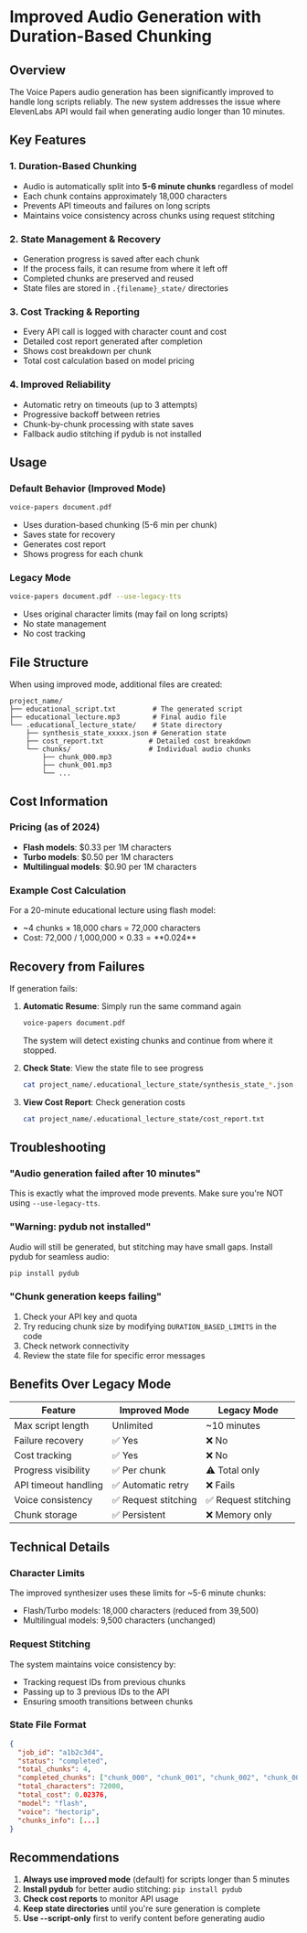 # Improved Audio Generation with Duration-Based Chunking

## Overview

The Voice Papers audio generation has been significantly improved to handle long scripts reliably. The new system addresses the issue where ElevenLabs API would fail when generating audio longer than 10 minutes.

## Key Features

### 1. **Duration-Based Chunking**
- Audio is automatically split into **5-6 minute chunks** regardless of model
- Each chunk contains approximately 18,000 characters
- Prevents API timeouts and failures on long scripts
- Maintains voice consistency across chunks using request stitching

### 2. **State Management & Recovery**
- Generation progress is saved after each chunk
- If the process fails, it can resume from where it left off
- Completed chunks are preserved and reused
- State files are stored in `.{filename}_state/` directories

### 3. **Cost Tracking & Reporting**
- Every API call is logged with character count and cost
- Detailed cost report generated after completion
- Shows cost breakdown per chunk
- Total cost calculation based on model pricing

### 4. **Improved Reliability**
- Automatic retry on timeouts (up to 3 attempts)
- Progressive backoff between retries
- Chunk-by-chunk processing with state saves
- Fallback audio stitching if pydub is not installed

## Usage

### Default Behavior (Improved Mode)
```bash
voice-papers document.pdf
```
- Uses duration-based chunking (5-6 min per chunk)
- Saves state for recovery
- Generates cost report
- Shows progress for each chunk

### Legacy Mode
```bash
voice-papers document.pdf --use-legacy-tts
```
- Uses original character limits (may fail on long scripts)
- No state management
- No cost tracking

## File Structure

When using improved mode, additional files are created:

```
project_name/
├── educational_script.txt         # The generated script
├── educational_lecture.mp3        # Final audio file
└── .educational_lecture_state/    # State directory
    ├── synthesis_state_xxxxx.json # Generation state
    ├── cost_report.txt           # Detailed cost breakdown
    └── chunks/                   # Individual audio chunks
        ├── chunk_000.mp3
        ├── chunk_001.mp3
        └── ...
```

## Cost Information

### Pricing (as of 2024)
- **Flash models**: $0.33 per 1M characters
- **Turbo models**: $0.50 per 1M characters  
- **Multilingual models**: $0.90 per 1M characters

### Example Cost Calculation
For a 20-minute educational lecture using flash model:
- ~4 chunks × 18,000 chars = 72,000 characters
- Cost: 72,000 / 1,000,000 × $0.33 = **$0.024**

## Recovery from Failures

If generation fails:

1. **Automatic Resume**: Simply run the same command again
   ```bash
   voice-papers document.pdf
   ```
   The system will detect existing chunks and continue from where it stopped.

2. **Check State**: View the state file to see progress
   ```bash
   cat project_name/.educational_lecture_state/synthesis_state_*.json
   ```

3. **View Cost Report**: Check generation costs
   ```bash
   cat project_name/.educational_lecture_state/cost_report.txt
   ```

## Troubleshooting

### "Audio generation failed after 10 minutes"
This is exactly what the improved mode prevents. Make sure you're NOT using `--use-legacy-tts`.

### "Warning: pydub not installed"
Audio will still be generated, but stitching may have small gaps. Install pydub for seamless audio:
```bash
pip install pydub
```

### "Chunk generation keeps failing"
1. Check your API key and quota
2. Try reducing chunk size by modifying `DURATION_BASED_LIMITS` in the code
3. Check network connectivity
4. Review the state file for specific error messages

## Benefits Over Legacy Mode

| Feature | Improved Mode | Legacy Mode |
|---------|---------------|-------------|
| Max script length | Unlimited | ~10 minutes |
| Failure recovery | ✅ Yes | ❌ No |
| Cost tracking | ✅ Yes | ❌ No |
| Progress visibility | ✅ Per chunk | ⚠️ Total only |
| API timeout handling | ✅ Automatic retry | ❌ Fails |
| Voice consistency | ✅ Request stitching | ✅ Request stitching |
| Chunk storage | ✅ Persistent | ❌ Memory only |

## Technical Details

### Character Limits
The improved synthesizer uses these limits for ~5-6 minute chunks:
- Flash/Turbo models: 18,000 characters (reduced from 39,500)
- Multilingual models: 9,500 characters (unchanged)

### Request Stitching
The system maintains voice consistency by:
- Tracking request IDs from previous chunks
- Passing up to 3 previous IDs to the API
- Ensuring smooth transitions between chunks

### State File Format
```json
{
  "job_id": "a1b2c3d4",
  "status": "completed",
  "total_chunks": 4,
  "completed_chunks": ["chunk_000", "chunk_001", "chunk_002", "chunk_003"],
  "total_characters": 72000,
  "total_cost": 0.02376,
  "model": "flash",
  "voice": "hectorip",
  "chunks_info": [...]
}
```

## Recommendations

1. **Always use improved mode** (default) for scripts longer than 5 minutes
2. **Install pydub** for better audio stitching: `pip install pydub`
3. **Check cost reports** to monitor API usage
4. **Keep state directories** until you're sure generation is complete
5. **Use --script-only** first to verify content before generating audio